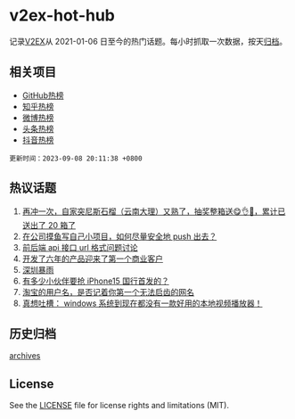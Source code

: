 # v2ex-hot-hub

 记录[V2EX](https://www.v2ex.com/)从 2021-01-06 日至今的热门话题。每小时抓取一次数据，按天[归档](archives)。
 
 ## 相关项目

- [GitHub热榜](https://github.com/lonnyzhang423/github-hot-hub)
- [知乎热榜](https://github.com/lonnyzhang423/zhihu-hot-hub)
- [微博热榜](https://github.com/lonnyzhang423/weibo-hot-hub)
- [头条热榜](https://github.com/lonnyzhang423/toutiao-hot-hub)
- [抖音热榜](https://github.com/lonnyzhang423/douyin-hot-hub)


 `更新时间：2023-09-08 20:11:38 +0800`

## 热议话题

1. [再冲一次，自家突尼斯石榴（云南大理）又熟了，抽奖整箱送😋👌🧺，累计已送出了 20 箱了](https://www.v2ex.com/t/971992)
1. [在公司摸鱼写自己小项目，如何尽量安全地 push 出去？](https://www.v2ex.com/t/971896)
1. [前后端 api 接口 url 格式问题讨论](https://www.v2ex.com/t/971993)
1. [开发了六年的产品迎来了第一个商业客户](https://www.v2ex.com/t/971996)
1. [深圳暴雨](https://www.v2ex.com/t/971923)
1. [有多少小伙伴要抢 iPhone15 国行首发的？](https://www.v2ex.com/t/971846)
1. [淘宝的用户名，是否记着你第一个无法启齿的网名](https://www.v2ex.com/t/971932)
1. [真想吐槽： windows 系统到现在都没有一款好用的本地视频播放器！](https://www.v2ex.com/t/971842)

## 历史归档

[archives](archives)

## License

See the [LICENSE](LICENSE) file for license rights and limitations (MIT).

